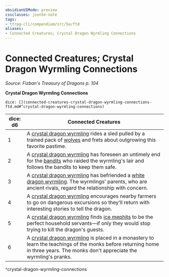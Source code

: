 ```yaml
---
obsidianUIMode: preview
cssclasses: json5e-note
tags:
- ttrpg-cli/compendium/src/5e/ftd
aliases:
- Connected Creatures; Crystal Dragon Wyrmling Connections
---
```

# Connected Creatures; Crystal Dragon Wyrmling Connections
*Source: Fizban's Treasury of Dragons p. 104* 

**Crystal Dragon Wyrmling Connections**

`dice: [](connected-creatures-crystal-dragon-wyrmling-connections-ftd.md#^crystal-dragon-wyrmling-connections)`

| dice: d6 | Connected Creatures |
|----------|---------------------|
| 1 | A [crystal dragon wyrmling](/3-Mechanics/CLI/Compendium/bestiary/dragon/crystal-dragon-wyrmling-ftd.md) rides a sled pulled by a trained pack of [wolves](/3-Mechanics/CLI/Compendium/bestiary/beast/wolf.md) and frets about outgrowing this favorite pastime. |
| 2 | A [crystal dragon wyrmling](/3-Mechanics/CLI/Compendium/bestiary/dragon/crystal-dragon-wyrmling-ftd.md) has foreseen an untimely end for the [bandits](/3-Mechanics/CLI/Compendium/bestiary/humanoid/bandit.md) who raided the wyrmling's lair and follows the bandits to keep them safe. |
| 3 | A [crystal dragon wyrmling](/3-Mechanics/CLI/Compendium/bestiary/dragon/crystal-dragon-wyrmling-ftd.md) has befriended a [white dragon wyrmling](/3-Mechanics/CLI/Compendium/bestiary/dragon/white-dragon-wyrmling.md). The wyrmlings' parents, who are ancient rivals, regard the relationship with concern. |
| 4 | A [crystal dragon wyrmling](/3-Mechanics/CLI/Compendium/bestiary/dragon/crystal-dragon-wyrmling-ftd.md) encourages nearby farmers to go on dangerous excursions so they'll return with interesting stories to tell the dragon. |
| 5 | A [crystal dragon wyrmling](/3-Mechanics/CLI/Compendium/bestiary/dragon/crystal-dragon-wyrmling-ftd.md) finds [ice mephits](/3-Mechanics/CLI/Compendium/bestiary/elemental/ice-mephit.md) to be the perfect household servants—if only they would stop trying to kill the dragon's guests. |
| 6 | A [crystal dragon wyrmling](/3-Mechanics/CLI/Compendium/bestiary/dragon/crystal-dragon-wyrmling-ftd.md) is placed in a monastery to learn the teachings of the monks before returning home in three years. The monks don't appreciate the wyrmling's pranks. |
^crystal-dragon-wyrmling-connections